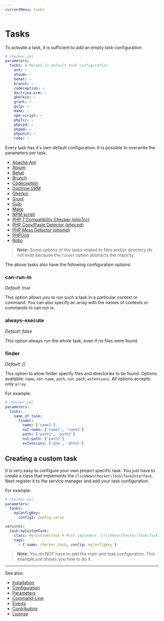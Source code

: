 ```yaml
---
currentMenu: tasks
---
```


# Tasks

To activate a task, it is sufficient to add an empty task configuration:

```yaml
# checker.yml
parameters:
  tasks: # Merged in default task configuration
    ant: ~
    atoum: ~
    behat: ~
    brunch: ~
    codeception: ~
    doctrine-orm: ~
    gherkin: ~
    grunt: ~
    gulp: ~
    make: ~
    npm-script: ~
    php7cc: ~
    phpcpd: ~
    phpmd: ~
    phpunit: ~
    robo: ~
```

Every task has it's own default configuration.
It is possible to overwrite the parameters per task.

- [Apache Ant](tasks/ant.md)
- [Atoum](tasks/atoum.md)
- [Behat](tasks/behat.md)
- [Brunch](tasks/brunch.md)
- [Codeception](tasks/codeception.md)
- [Doctrine ORM](tasks/doctrine-orm.md)
- [Gherkin](tasks/gherkin.md)
- [Grunt](tasks/grunt.md)
- [Gulp](tasks/gulp.md)
- [Make](tasks/make.md)
- [NPM script](tasks/npm-script.md)
- [PHP 7 Compatibility Checker (php7cc)](tasks/php7cc.md)
- [PHP Copy/Paste Detector (phpcpd)](tasks/phpcpd.md)
- [PHP Mess Detector (phpmd)](tasks/phpmd.md)
- [PHPUnit](tasks/phpunit.md)
- [Robo](tasks/robo.md)

> **Note:** Some options of the tasks related to files and/or directory 
do not exist because the `finder` option abstracts the majority.

The above tasks also have the following configuration options:

### can-run-in

*Default: true*

This option allows you to run such a task in a particular context or command.
You can also specify an array with the names of contexts or commands to can run in.

### always-execute

*Default: false*

This option always run the whole task, even if no files were found.

### finder

*Default: []*

This option to allow finder specify files and directories to be found.
Options available: `name`, `not-name`, `path`, `not-path`, `extensions`.
All options accepts only `array`.

For example:

```yaml
# checker.yml
parameters:
  tasks:
    name_of_task:
      finder:
        name: ['name1']
        not-name: ['name2', 'name3']
        path: ['path1', 'path2']
        not-path: ['path3']
        extensions: ['php', 'phtml']
```

## Creating a custom task

It is very easy to configure your own project specific task.
You just have to create a class that implements the `ClickNow\Checker\Task\TaskInterface`.
Next register it to the service manager and add your task configuration.

For example:

```yaml
# checker.yml
parameters:
  tasks:
    myConfigKey:
      config1: config-value

services:
  task.myCustomTask:
    class: My\Custom\Task # Must implement `ClickNow\Checker\Task\TaskInterface`
    tags:
      - { name: checker.task, config: myConfigKey }
```

> **Note:** 
You do NOT have to add the main and task configuration.
This example just shows you how to do it.

***
See also:

- [Installation](installation.md)
- [Configuration](configuration.md)
- [Parameters](parameters.md)
- [Command-Line](command-line.md)
- [Events](events.md)
- [Contributing](../CONTRIBUTING.md)
- [License](../LICENSE.md)
